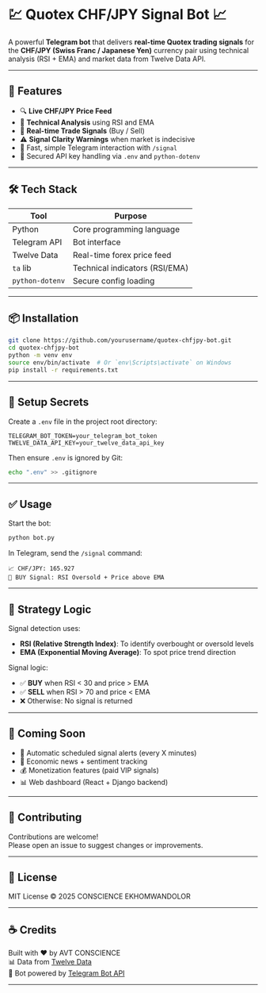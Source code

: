 # 💹 Quotex CHF/JPY Signal Bot 📈

A powerful **Telegram bot** that delivers **real-time Quotex trading signals** for the **CHF/JPY (Swiss Franc / Japanese Yen)** currency pair using technical analysis (RSI + EMA) and market data from Twelve Data API.

---

## 🚀 Features

- 🔍 **Live CHF/JPY Price Feed**
- 🧠 **Technical Analysis** using RSI and EMA
- 📡 **Real-time Trade Signals** (Buy / Sell)
- ⚠️ **Signal Clarity Warnings** when market is indecisive
- 🤖 Fast, simple Telegram interaction with `/signal`
- 🔐 Secured API key handling via `.env` and `python-dotenv`

---

## 🛠️ Tech Stack

| Tool        | Purpose                        |
|-------------|--------------------------------|
| Python      | Core programming language      |
| Telegram API| Bot interface                  |
| Twelve Data | Real-time forex price feed     |
| `ta` lib    | Technical indicators (RSI/EMA) |
| `python-dotenv` | Secure config loading     |

---

## 📦 Installation

```bash
git clone https://github.com/yourusername/quotex-chfjpy-bot.git
cd quotex-chfjpy-bot
python -m venv env
source env/bin/activate  # Or `env\Scripts\activate` on Windows
pip install -r requirements.txt
```

---

## 🔐 Setup Secrets

Create a `.env` file in the project root directory:

```env
TELEGRAM_BOT_TOKEN=your_telegram_bot_token
TWELVE_DATA_API_KEY=your_twelve_data_api_key
```

Then ensure `.env` is ignored by Git:

```bash
echo ".env" >> .gitignore
```

---

## ✅ Usage

Start the bot:

```bash
python bot.py
```

In Telegram, send the `/signal` command:

```
📈 CHF/JPY: 165.927
🔼 BUY Signal: RSI Oversold + Price above EMA
```

---

## 🧠 Strategy Logic

Signal detection uses:

- **RSI (Relative Strength Index)**: To identify overbought or oversold levels
- **EMA (Exponential Moving Average)**: To spot price trend direction

Signal logic:

- ✅ **BUY** when RSI < 30 and price > EMA
- ✅ **SELL** when RSI > 70 and price < EMA
- ❌ Otherwise: No signal is returned

---

## 📅 Coming Soon

- 🔔 Automatic scheduled signal alerts (every X minutes)
- 📰 Economic news + sentiment tracking
- 💰 Monetization features (paid VIP signals)
- 📊 Web dashboard (React + Django backend)

---

## 🙌 Contributing

Contributions are welcome!  
Please open an issue to suggest changes or improvements.

---

## 📄 License

MIT License © 2025 CONSCIENCE EKHOMWANDOLOR

---

## ☕ Credits

Built with ❤️ by AVT CONSCIENCE  
📊 Data from [Twelve Data](https://twelvedata.com)  
🤖 Bot powered by [Telegram Bot API](https://core.telegram.org/bots)

---
